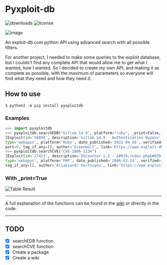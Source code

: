 # Pyxploit-db

![downloads](https://img.shields.io/pypi/dm/pyxploitdb)
![license](https://img.shields.io/pypi/l/pyxploitdb)

![image](https://cdn.discordapp.com/attachments/972604017261830176/972604672676352000/pyxploitdb.png)

An exploit-db.com python API using advanced search with all possible filters.

For another project, I needed to make some queries to the exploit database, but I couldn't find any complete API that would allow me to get what I wanted, how I wanted. So I decided to create my own API, and making it as complete as possible, with the maximum of parameters so everyone will find what they need and how they need it.

## How to use

`$ python3 -m pip install pyxploitdb`

### Examples

```python
>>> import pyxploitdb
>>> pyxploitdb.searchEDB("Gitlab 14.9", platform="ruby", _print=False, nb_results=1)
[Exploit(id='50888', description='Gitlab 14.9 - Authentication Bypass', 
type='webapps', platform='Ruby', date_published='2022-04-26', verified=0, 
port=0, tag_if_any=[], author='Greenwolf', link='https://www.exploit-db.com/exploits/50888')]
>>> pyxploitdb.searchCVE("CVE-2006-1234")
[Exploit(id='27423', description='DSCounter 1.2 - &#039;index.php&#039; SQL Injection', 
type='webapps', platform='PHP', date_published='2006-03-14', verified=1, port=0, 
tag_if_any=[], author='Aliaksandr Hartsuyeu', link='https://www.exploit-db.com/exploits/27423')]
```

### With _print=True

![Table Result](https://media.discordapp.net/attachments/842511727324561429/972520026701705237/screenshot_table.png?width=1260&height=135)

***

A full explanation of the functions can be found in the [wiki](https://github.com/nicolasmf/pyxploit-db/wiki) or directly in the code.

***

## TODO

- [x] searchEDB function
- [x] searchCVE function
- [x] Create a package
- [x] Create a wiki
